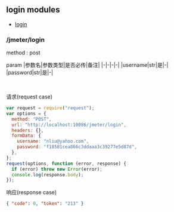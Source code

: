 ## login modules

- [login](###/jmeter/login)

### /jmeter/login

method : post

param
|参数名|参数类型|是否必传|备注|
|-|-|-|-|
|username|str|是|-|
|password|str|是|-|

&emsp;

请求(request case)

```js
var request = require("request");
var options = {
  method: "POST",
  url: "http://localhost:10086/jmeter/login",
  headers: {},
  formData: {
    username: "nliu@yahoo.com",
    password: "f18581cea866c3ddaaa3c39277e5d87d",
  },
};
request(options, function (error, response) {
  if (error) throw new Error(error);
  console.log(response.body);
});
```

响应(response case)

```json
{ "code": 0, "token": "213" }
```
